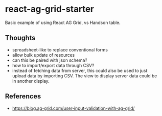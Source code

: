 # react-ag-grid-starter

Basic example of using React AG Grid, vs Handson table.


## Thoughts

- spreadsheet-like to replace conventional forms
- allow bulk update of resources
- can this be paired with json schema?
- how to import/export data through CSV?
- instead of fetching data from server, this could also be used to just upload data by importing CSV. The view to display server data could be in another display.

## References

- https://blog.ag-grid.com/user-input-validation-with-ag-grid/
